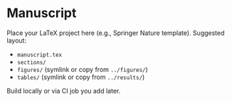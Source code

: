 # Manuscript

Place your LaTeX project here (e.g., Springer Nature template).
Suggested layout:

- `manuscript.tex`
- `sections/`
- `figures/` (symlink or copy from `../figures/`)
- `tables/` (symlink or copy from `../results/`)

Build locally or via CI job you add later.